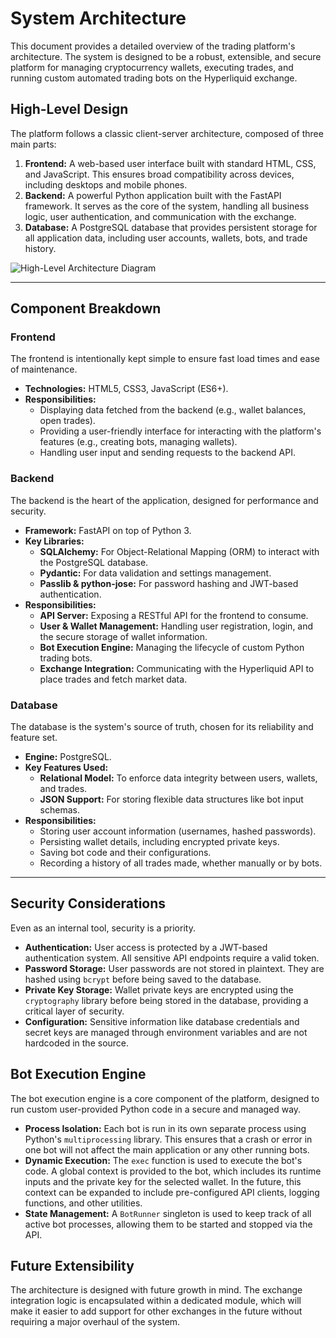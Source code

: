 # System Architecture

This document provides a detailed overview of the trading platform's architecture. The system is designed to be a robust, extensible, and secure platform for managing cryptocurrency wallets, executing trades, and running custom automated trading bots on the Hyperliquid exchange.

## High-Level Design

The platform follows a classic client-server architecture, composed of three main parts:

1.  **Frontend:** A web-based user interface built with standard HTML, CSS, and JavaScript. This ensures broad compatibility across devices, including desktops and mobile phones.
2.  **Backend:** A powerful Python application built with the FastAPI framework. It serves as the core of the system, handling all business logic, user authentication, and communication with the exchange.
3.  **Database:** A PostgreSQL database that provides persistent storage for all application data, including user accounts, wallets, bots, and trade history.

![High-Level Architecture Diagram](httpst://i.imgur.com/example.png)  <!-- Placeholder for a diagram -->

---

## Component Breakdown

### Frontend

The frontend is intentionally kept simple to ensure fast load times and ease of maintenance.

-   **Technologies:** HTML5, CSS3, JavaScript (ES6+).
-   **Responsibilities:**
    -   Displaying data fetched from the backend (e.g., wallet balances, open trades).
    -   Providing a user-friendly interface for interacting with the platform's features (e.g., creating bots, managing wallets).
    -   Handling user input and sending requests to the backend API.

### Backend

The backend is the heart of the application, designed for performance and security.

-   **Framework:** FastAPI on top of Python 3.
-   **Key Libraries:**
    -   **SQLAlchemy:** For Object-Relational Mapping (ORM) to interact with the PostgreSQL database.
    -   **Pydantic:** For data validation and settings management.
    -   **Passlib & python-jose:** For password hashing and JWT-based authentication.
-   **Responsibilities:**
    -   **API Server:** Exposing a RESTful API for the frontend to consume.
    -   **User & Wallet Management:** Handling user registration, login, and the secure storage of wallet information.
    -   **Bot Execution Engine:** Managing the lifecycle of custom Python trading bots.
    -   **Exchange Integration:** Communicating with the Hyperliquid API to place trades and fetch market data.

### Database

The database is the system's source of truth, chosen for its reliability and feature set.

-   **Engine:** PostgreSQL.
-   **Key Features Used:**
    -   **Relational Model:** To enforce data integrity between users, wallets, and trades.
    -   **JSON Support:** For storing flexible data structures like bot input schemas.
-   **Responsibilities:**
    -   Storing user account information (usernames, hashed passwords).
    -   Persisting wallet details, including encrypted private keys.
    -   Saving bot code and their configurations.
    -   Recording a history of all trades made, whether manually or by bots.

---

## Security Considerations

Even as an internal tool, security is a priority.

-   **Authentication:** User access is protected by a JWT-based authentication system. All sensitive API endpoints require a valid token.
-   **Password Storage:** User passwords are not stored in plaintext. They are hashed using `bcrypt` before being saved to the database.
-   **Private Key Storage:** Wallet private keys are encrypted using the `cryptography` library before being stored in the database, providing a critical layer of security.
-   **Configuration:** Sensitive information like database credentials and secret keys are managed through environment variables and are not hardcoded in the source.

## Bot Execution Engine

The bot execution engine is a core component of the platform, designed to run custom user-provided Python code in a secure and managed way.

-   **Process Isolation:** Each bot is run in its own separate process using Python's `multiprocessing` library. This ensures that a crash or error in one bot will not affect the main application or any other running bots.
-   **Dynamic Execution:** The `exec` function is used to execute the bot's code. A global context is provided to the bot, which includes its runtime inputs and the private key for the selected wallet. In the future, this context can be expanded to include pre-configured API clients, logging functions, and other utilities.
-   **State Management:** A `BotRunner` singleton is used to keep track of all active bot processes, allowing them to be started and stopped via the API.

## Future Extensibility

The architecture is designed with future growth in mind. The exchange integration logic is encapsulated within a dedicated module, which will make it easier to add support for other exchanges in the future without requiring a major overhaul of the system.
